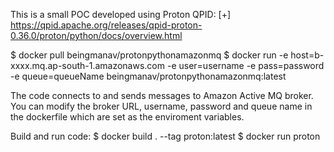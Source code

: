 
This is a small POC developed using Proton QPID:
[+] https://qpid.apache.org/releases/qpid-proton-0.36.0/proton/python/docs/overview.html

$ docker pull beingmanav/protonpythonamazonmq
$ docker run -e host=b-xxxx.mq.ap-south-1.amazonaws.com -e user=username -e pass=password -e queue=queueName  beingmanav/protonpythonamazonmq:latest

The code connects to and sends messages to Amazon Active MQ broker. You can modify the broker URL, username, password and queue name in the dockerfile which are set as the enviroment variables. 

Build and run code:
$ docker build . --tag proton:latest
$ docker run proton 
